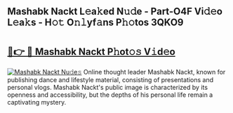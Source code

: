 ## Mashabk Nackt L𝚎a𝚔ed N𝚞𝚍e - Part-O4F Vi𝚍𝚎o L𝚎a𝚔s - H𝚘𝚝 O𝚗𝚕yf𝚊ns P𝚑𝚘tos 3QKO9

# <h2><a href="http://kfd8g6t.oniu.top/?m=Mashabk+Nackt">🔗👉 🔴 Mashabk Nackt P𝚑ot𝚘𝚜 V𝚒d𝚎o</a></h2>

[![Mashabk Nackt Nu𝚍e𝚜](https://i.imgur.com/0qMVB7G.gif)](http://kfd8g6t.oniu.top/?m=Mashabk+Nackt)
Online thought leader Mashabk Nackt, known for publishing dance and lifestyle material, consisting of presentations and personal vlogs. Mashabk Nackt's public image is characterized by its openness and accessibility, but the depths of his personal life remain a captivating mystery.  
